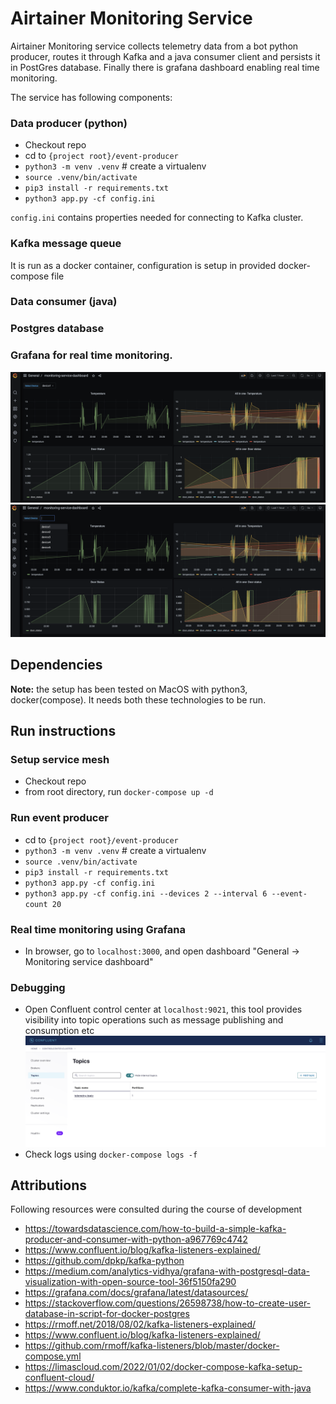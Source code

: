 # Airtainer Monitoring Service

Airtainer Monitoring service collects telemetry data from a bot python producer, routes it through Kafka and a java 
consumer client and persists it in PostGres database. Finally there is grafana dashboard enabling real time monitoring.

The service has following components:

### Data producer (python)

- Checkout repo
- cd to `{project root}/event-producer`
- `python3 -m venv .venv` # create a virtualenv
- `source .venv/bin/activate`
- `pip3 install -r requirements.txt`
- `python3 app.py -cf config.ini`

`config.ini` contains properties needed for connecting to Kafka cluster.

### Kafka message queue
It is run as a docker container, configuration is setup in provided docker-compose file

### Data consumer (java)
### Postgres database
### Grafana for real time monitoring.
![Temperature and Door Status Dashboards](doc/grafana1.png)
![Parameterization for number of devices](doc/grafana2.png)


## Dependencies
**Note:** the setup has been tested on MacOS with python3, docker(compose). It needs both these technologies to be run.

## Run instructions

### Setup service mesh
- Checkout repo
- from root directory, run `docker-compose up -d`

### Run event producer
- cd to `{project root}/event-producer`
- `python3 -m venv .venv` # create a virtualenv
- `source .venv/bin/activate`
- `pip3 install -r requirements.txt`
- `python3 app.py -cf config.ini`
- `python3 app.py -cf config.ini --devices 2 --interval 6 --event-count 20`

### Real time monitoring using Grafana
- In browser, go to `localhost:3000`, and open dashboard "General -> Monitoring service dashboard"

### Debugging
- Open Confluent control center at `localhost:9021`, this tool provides visibility into topic operations such as message
publishing and consumption etc
![Confluent Control center](doc/confluent-control-center.png)
- Check logs using `docker-compose logs -f`

## Attributions
Following resources were consulted during the course of development
- https://towardsdatascience.com/how-to-build-a-simple-kafka-producer-and-consumer-with-python-a967769c4742
- https://www.confluent.io/blog/kafka-listeners-explained/
- https://github.com/dpkp/kafka-python
- https://medium.com/analytics-vidhya/grafana-with-postgresql-data-visualization-with-open-source-tool-36f5150fa290
- https://grafana.com/docs/grafana/latest/datasources/
- https://stackoverflow.com/questions/26598738/how-to-create-user-database-in-script-for-docker-postgres
- https://rmoff.net/2018/08/02/kafka-listeners-explained/
- https://www.confluent.io/blog/kafka-listeners-explained/
- https://github.com/rmoff/kafka-listeners/blob/master/docker-compose.yml
- https://limascloud.com/2022/01/02/docker-compose-kafka-setup-confluent-cloud/
- https://www.conduktor.io/kafka/complete-kafka-consumer-with-java
